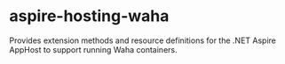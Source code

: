 # aspire-hosting-waha
Provides extension methods and resource definitions for the .NET Aspire AppHost to support running Waha containers.
